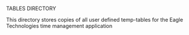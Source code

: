 TABLES DIRECTORY

This directory stores copies of all user defined temp-tables for the Eagle Technologies time management application

